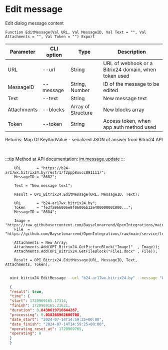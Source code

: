 ﻿---
sidebar_position: 2
---

# Edit message
 Edit dialog message content



`Function EditMessage(Val URL, Val MessageID, Val Text = "", Val Attachments = "", Val Token = "") Export`

  | Parameter | CLI option | Type | Description |
  |-|-|-|-|
  | URL | --url | String | URL of webhook or a Bitrix24 domain, when token used |
  | MessageID | --message | String, Number | ID of the message to be edited |
  | Text | --text | String | New message text |
  | Attachments | --blocks | Array of Structure | New blocks array |
  | Token | --token | String | Access token, when app auth method used |

  
  Returns:  Map Of KeyAndValue - serialized JSON of answer from Bitrix24 API

<br/>

:::tip
Method at API documentation: [im.message.update](https://dev.1c-bitrix.ru/learning/course/?COURSE_ID=93&LESSON_ID=12117)
:::
<br/>


```bsl title="Code example"
    URL       = "https://b24-ar17wx.bitrix24.by/rest/1/f2ppp8uucc891111/";
    MessageID = "8682";

    Text = "New message text";

    Result = OPI_Bitrix24.EditMessage(URL, MessageID, Text);

    URL       = "b24-ar17wx.bitrix24.by";
    Token     = "fe3fa966006e9f06006b12e400000001000...";
    MessageID = "8684";

    Image = "https://raw.githubusercontent.com/Bayselonarrend/OpenIntegrations/main/service/test_data/picture.jpg";
    File  = "https://github.com/Bayselonarrend/OpenIntegrations/raw/main/service/test_data/document.docx";

    Attachments = New Array;
    Attachments.Add(OPI_Bitrix24.GetPictureBlock("Image1"  , Image));
    Attachments.Add(OPI_Bitrix24.GetFileBlock("File1.docx" , File));

    Result = OPI_Bitrix24.EditMessage(URL, MessageID, Text, Attachments, Token);
```



```sh title="CLI command example"
    
  oint bitrix24 EditMessage --url "b24-ar17wx.bitrix24.by" --message "8684" --text %text% --blocks %blocks% --token "fe3fa966006e9f06006b12e400000001000..."

```

```json title="Result"
  {
  "result": true,
  "time": {
  "start": 1720969165.17314,
  "finish": 1720969165.21621,
  "duration": 0.0430619716644287,
  "processing": 0.018265962600708,
  "date_start": "2024-07-14T14:59:25+00:00",
  "date_finish": "2024-07-14T14:59:25+00:00",
  "operating_reset_at": 1720969765,
  "operating": 0
  }
  }

```
